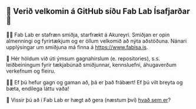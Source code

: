 ## 👋 Verið velkomin á GitHub síðu Fab Lab Ísafjarðar 👋

🙋‍♀️ Fab Lab er stafræn smiðja, starfrækt á Akureyri. Smiðjan er opin almenningi og fyrirtækjum og er öllum velkomið að nýta aðstöðuna. Nánari upplýsingar um smiðjuna má finna á https://www.fabisa.is. 

🌈 Hér höldum við úti ýmsum gagnahirslum (e. repositories), s.s. leiðbeiningum fyrir tækjabúnað smiðjunnar, kennsluefni, áhugaverðum verkefnum og fleiru.

👩‍💻 Ef þú hefur gagn og gaman að, þá er það frábært! Ef þú vilt breyta og bæta, endilega láttu vaða!

🍿 Vissir þú að í Fab Lab er hægt að gera (næstum því) [hvað sem er](https://www.ted.com/talks/neil_gershenfeld_unleash_your_creativity_in_a_fab_lab?language=en)?
